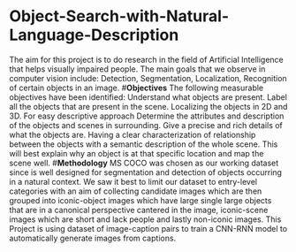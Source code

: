 # Object-Search-with-Natural-Language-Description
The aim for this project is to do research in the field of Artificial Intelligence that helps visually impaired people. The main goals that we observe in computer vision include: Detection, Segmentation, Localization,	Recognition of certain objects in an image.
#**Objectives**
The following measurable objectives have been identified:
Understand what objects are present. Label all the objects that are present in the scene.
Localizing the objects in 2D and 3D. For easy descriptive approach 
Determine the attributes and description of the objects and scenes in surrounding. Give a precise and rich details of what the objects are.
Having a clear characterization of relationship between the objects with a semantic description of the whole scene. This will best explain why an object is at that specific location and map the scene well.
#**Methodology**
MS COCO was chosen as our working dataset since is well designed for segmentation and detection of objects occurring in a natural context. We saw it best to limit our dataset to entry-level categories with an aim of collecting candidate images which are then grouped into iconic-object images which have large single large objects that are in a canonical perspective cantered in the image, iconic-scene images which are short and lack people and lastly non-iconic images. 
This Project is using dataset of image-caption pairs to train a CNN-RNN model to automatically generate images from captions.
